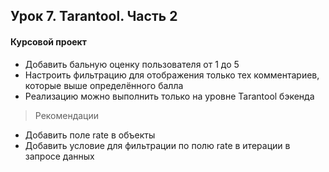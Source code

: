## Урок 7. Tarantool. Часть 2
#### Курсовой проект
- Добавить бальную оценку пользователя от 1 до 5
- Настроить фильтрацию для отображения только тех комментариев,
  которые выше определённого балла
- Реализацию можно выполнить только на уровне Tarantool бэкенда

> Рекомендации
- Добавить поле rate в объекты
- Добавить условие для фильтрации по полю rate в итерации в запросе данных

